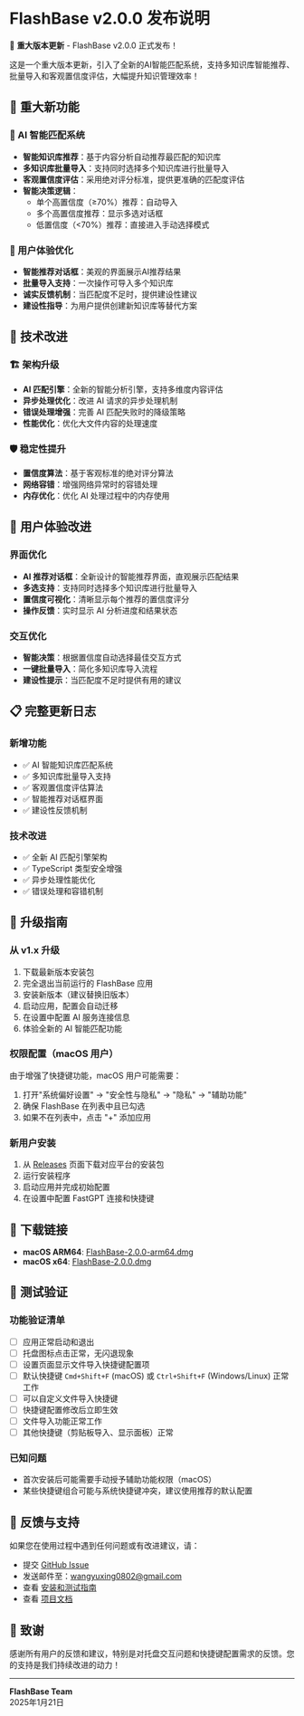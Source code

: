 # FlashBase v2.0.0 发布说明

🎉 **重大版本更新** - FlashBase v2.0.0 正式发布！

这是一个重大版本更新，引入了全新的AI智能匹配系统，支持多知识库智能推荐、批量导入和客观置信度评估，大幅提升知识管理效率！

## 🚀 重大新功能

### 🧠 AI 智能匹配系统
- **智能知识库推荐**：基于内容分析自动推荐最匹配的知识库
- **多知识库批量导入**：支持同时选择多个知识库进行批量导入
- **客观置信度评估**：采用绝对评分标准，提供更准确的匹配度评估
- **智能决策逻辑**：
  - 单个高置信度（≥70%）推荐：自动导入
  - 多个高置信度推荐：显示多选对话框
  - 低置信度（<70%）推荐：直接进入手动选择模式

### 🎯 用户体验优化
- **智能推荐对话框**：美观的界面展示AI推荐结果
- **批量导入支持**：一次操作可导入多个知识库
- **诚实反馈机制**：当匹配度不足时，提供建设性建议
- **建设性指导**：为用户提供创建新知识库等替代方案

## 🔧 技术改进

### 🏗️ 架构升级
- **AI 匹配引擎**：全新的智能分析引擎，支持多维度内容评估
- **异步处理优化**：改进 AI 请求的异步处理机制
- **错误处理增强**：完善 AI 匹配失败时的降级策略
- **性能优化**：优化大文件内容的处理速度

### 🛡️ 稳定性提升
- **置信度算法**：基于客观标准的绝对评分算法
- **网络容错**：增强网络异常时的容错处理
- **内存优化**：优化 AI 处理过程中的内存使用

## 🎨 用户体验改进

### 界面优化
- **AI 推荐对话框**：全新设计的智能推荐界面，直观展示匹配结果
- **多选支持**：支持同时选择多个知识库进行批量导入
- **置信度可视化**：清晰显示每个推荐的置信度评分
- **操作反馈**：实时显示 AI 分析进度和结果状态

### 交互优化
- **智能决策**：根据置信度自动选择最佳交互方式
- **一键批量导入**：简化多知识库导入流程
- **建设性提示**：当匹配度不足时提供有用的建议

## 📋 完整更新日志

### 新增功能
- ✅ AI 智能知识库匹配系统
- ✅ 多知识库批量导入支持
- ✅ 客观置信度评估算法
- ✅ 智能推荐对话框界面
- ✅ 建设性反馈机制

### 技术改进
- ✅ 全新 AI 匹配引擎架构
- ✅ TypeScript 类型安全增强
- ✅ 异步处理性能优化
- ✅ 错误处理和容错机制

## 🚀 升级指南

### 从 v1.x 升级
1. 下载最新版本安装包
2. 完全退出当前运行的 FlashBase 应用
3. 安装新版本（建议替换旧版本）
4. 启动应用，配置会自动迁移
5. 在设置中配置 AI 服务连接信息
6. 体验全新的 AI 智能匹配功能

### 权限配置（macOS 用户）
由于增强了快捷键功能，macOS 用户可能需要：
1. 打开"系统偏好设置" → "安全性与隐私" → "隐私" → "辅助功能"
2. 确保 FlashBase 在列表中且已勾选
3. 如果不在列表中，点击 "+" 添加应用

### 新用户安装
1. 从 [Releases](https://github.com/wyx-1998/FlashBase/releases) 页面下载对应平台的安装包
2. 运行安装程序
3. 启动应用并完成初始配置
4. 在设置中配置 FastGPT 连接和快捷键

## 🔗 下载链接

- **macOS ARM64**: [FlashBase-2.0.0-arm64.dmg](https://github.com/wyx-1998/FlashBase/releases/download/v2.0.0/FlashBase-2.0.0-arm64.dmg)
- **macOS x64**: [FlashBase-2.0.0.dmg](https://github.com/wyx-1998/FlashBase/releases/download/v2.0.0/FlashBase-2.0.0.dmg)

## 🧪 测试验证

### 功能验证清单
- [ ] 应用正常启动和退出
- [ ] 托盘图标点击正常，无闪退现象
- [ ] 设置页面显示文件导入快捷键配置项
- [ ] 默认快捷键 `Cmd+Shift+F` (macOS) 或 `Ctrl+Shift+F` (Windows/Linux) 正常工作
- [ ] 可以自定义文件导入快捷键
- [ ] 快捷键配置修改后立即生效
- [ ] 文件导入功能正常工作
- [ ] 其他快捷键（剪贴板导入、显示面板）正常

### 已知问题
- 首次安装后可能需要手动授予辅助功能权限（macOS）
- 某些快捷键组合可能与系统快捷键冲突，建议使用推荐的默认配置

## 🤝 反馈与支持

如果您在使用过程中遇到任何问题或有改进建议，请：

- 提交 [GitHub Issue](https://github.com/wyx-1998/FlashBase/issues)
- 发送邮件至：wangyuxing0802@gmail.com
- 查看 [安装和测试指南](./INSTALL_AND_TEST_GUIDE.md)
- 查看 [项目文档](./docs/README.md)

## 🙏 致谢

感谢所有用户的反馈和建议，特别是对托盘交互问题和快捷键配置需求的反馈。您的支持是我们持续改进的动力！

---

**FlashBase Team**  
2025年1月21日